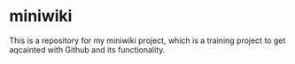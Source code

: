 # miniwiki
This is a repository for my miniwiki project, which is a training project to get aqcainted with Github and its functionality.
